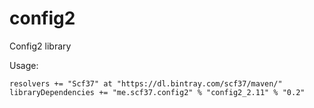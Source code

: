 # config2
Config2 library

Usage:

```
resolvers += "Scf37" at "https://dl.bintray.com/scf37/maven/"
libraryDependencies += "me.scf37.config2" % "config2_2.11" % "0.2"
```
